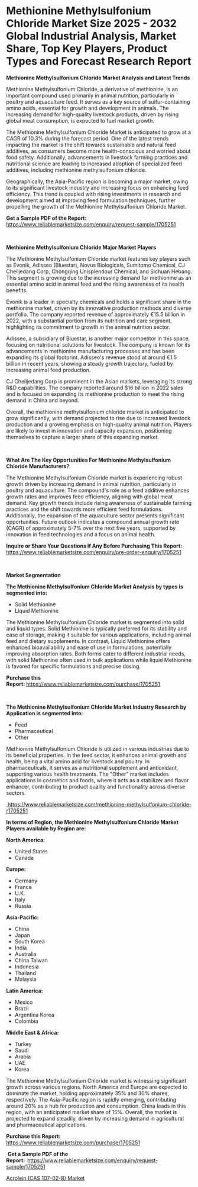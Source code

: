 <p><h1>Methionine Methylsulfonium Chloride Market Size 2025 - 2032 Global Industrial Analysis, Market Share, Top Key Players, Product Types and Forecast Research Report</h1></p><p><strong>Methionine Methylsulfonium Chloride Market Analysis and Latest Trends</strong></p>
<p><p>Methionine Methylsulfonium Chloride, a derivative of methionine, is an important compound used primarily in animal nutrition, particularly in poultry and aquaculture feed. It serves as a key source of sulfur-containing amino acids, essential for growth and development in animals. The increasing demand for high-quality livestock products, driven by rising global meat consumption, is expected to fuel market growth.</p><p>The Methionine Methylsulfonium Chloride Market is anticipated to grow at a CAGR of 10.3% during the forecast period. One of the latest trends impacting the market is the shift towards sustainable and natural feed additives, as consumers become more health-conscious and worried about food safety. Additionally, advancements in livestock farming practices and nutritional science are leading to increased adoption of specialized feed additives, including methionine methylsulfonium chloride.</p><p>Geographically, the Asia-Pacific region is becoming a major market, owing to its significant livestock industry and increasing focus on enhancing feed efficiency. This trend is coupled with rising investments in research and development aimed at improving feed formulation techniques, further propelling the growth of the Methionine Methylsulfonium Chloride Market.</p></p>
<p><strong>Get a Sample PDF of the Report:&nbsp;</strong> <a href="https://www.reliablemarketsize.com/enquiry/request-sample/1705251?utm_campaign=1952&utm_medium=2&utm_source=Github&utm_content=ia&utm_term=09012025&utm_id=methionine-methylsulfonium-chloride">https://www.reliablemarketsize.com/enquiry/request-sample/1705251</a></p>
<p>&nbsp;</p>
<p><strong>Methionine Methylsulfonium Chloride Major Market Players</strong></p>
<p><p>The Methionine Methylsulfonium Chloride market features key players such as Evonik, Adisseo (Bluestar), Novus Biologicals, Sumitomo Chemical, CJ Cheiljedang Corp, Chongqing Unisplendour Chemical, and Sichuan Hebang. This segment is growing due to the increasing demand for methionine as an essential amino acid in animal feed and the rising awareness of its health benefits.</p><p>Evonik is a leader in specialty chemicals and holds a significant share in the methionine market, driven by its innovative production methods and diverse portfolio. The company reported revenue of approximately €15.5 billion in 2022, with a substantial portion from its nutrition and care segment, highlighting its commitment to growth in the animal nutrition sector.</p><p>Adisseo, a subsidiary of Bluestar, is another major competitor in this space, focusing on nutritional solutions for livestock. The company is known for its advancements in methionine manufacturing processes and has been expanding its global footprint. Adisseo's revenue stood at around €1.5 billion in recent years, showing a steady growth trajectory, fueled by increasing animal feed production.</p><p>CJ Cheiljedang Corp is prominent in the Asian markets, leveraging its strong R&D capabilities. The company reported around $16 billion in 2022 sales and is focused on expanding its methionine production to meet the rising demand in China and beyond.</p><p>Overall, the methionine methylsulfonium chloride market is anticipated to grow significantly, with demand projected to rise due to increased livestock production and a growing emphasis on high-quality animal nutrition. Players are likely to invest in innovation and capacity expansion, positioning themselves to capture a larger share of this expanding market.</p></p>
<p>&nbsp;</p>
<p><strong>What Are The Key Opportunities For Methionine Methylsulfonium Chloride Manufacturers?</strong></p>
<p><p>The Methionine Methylsulfonium Chloride market is experiencing robust growth driven by increasing demand in animal nutrition, particularly in poultry and aquaculture. The compound's role as a feed additive enhances growth rates and improves feed efficiency, aligning with global meat demand. Key growth trends include rising awareness of sustainable farming practices and the shift towards more efficient feed formulations. Additionally, the expansion of the aquaculture sector presents significant opportunities. Future outlook indicates a compound annual growth rate (CAGR) of approximately 5-7% over the next five years, supported by innovation in feed technologies and a focus on animal health.</p></p>
<p><strong>Inquire or Share Your Questions If Any Before Purchasing This Report:</strong> <a href="https://www.reliablemarketsize.com/enquiry/pre-order-enquiry/1705251?utm_campaign=1952&utm_medium=2&utm_source=Github&utm_content=ia&utm_term=09012025&utm_id=methionine-methylsulfonium-chloride">https://www.reliablemarketsize.com/enquiry/pre-order-enquiry/1705251</a></p>
<p>&nbsp;</p>
<p><strong>Market Segmentation</strong></p>
<p><strong>The Methionine Methylsulfonium Chloride Market Analysis by types is segmented into:</strong></p>
<p><ul><li>Solid Methionine</li><li>Liquid Methionine</li></ul></p>
<p><p>The Methionine Methylsulfonium Chloride market is segmented into solid and liquid types. Solid Methionine is typically preferred for its stability and ease of storage, making it suitable for various applications, including animal feed and dietary supplements. In contrast, Liquid Methionine offers enhanced bioavailability and ease of use in formulations, potentially improving absorption rates. Both forms cater to different industrial needs, with solid Methionine often used in bulk applications while liquid Methionine is favored for specific formulations and precise dosing.</p></p>
<p><strong>Purchase this Report:&nbsp;</strong><a href="https://www.reliablemarketsize.com/purchase/1705251?utm_campaign=1952&utm_medium=2&utm_source=Github&utm_content=ia&utm_term=09012025&utm_id=methionine-methylsulfonium-chloride">https://www.reliablemarketsize.com/purchase/1705251</a></p>
<p>&nbsp;</p>
<p><strong>The Methionine Methylsulfonium Chloride Market Industry Research by Application is segmented into:</strong></p>
<p><ul><li>Feed</li><li>Pharmaceutical</li><li>Other</li></ul></p>
<p><p>Methionine Methylsulfonium Chloride is utilized in various industries due to its beneficial properties. In the feed sector, it enhances animal growth and health, being a vital amino acid for livestock and poultry. In pharmaceuticals, it serves as a nutritional supplement and antioxidant, supporting various health treatments. The "Other" market includes applications in cosmetics and foods, where it acts as a stabilizer and flavor enhancer, contributing to product quality and functionality across diverse sectors.</p></p>
<p><a href="https://www.reliablemarketsize.com/methionine-methylsulfonium-chloride-r1705251?utm_campaign=1952&utm_medium=2&utm_source=Github&utm_content=ia&utm_term=09012025&utm_id=methionine-methylsulfonium-chloride">&nbsp;https://www.reliablemarketsize.com/methionine-methylsulfonium-chloride-r1705251</a></p>
<p><strong>In terms of Region, the Methionine Methylsulfonium Chloride Market Players available by Region are:</strong></p>
<p>
    <p> <strong> North America: </strong>
        <ul>
            <li>United States</li>
            <li>Canada</li>
        </ul>
        </p> 
    <p> <strong> Europe: </strong>
        <ul>
            <li>Germany</li>
            <li>France</li>
            <li>U.K.</li>
            <li>Italy</li>
            <li>Russia</li>
        </ul>
        </p> 
    <p> <strong> Asia-Pacific: </strong>
        <ul>
            <li>China</li>
            <li>Japan</li>
            <li>South Korea</li>
            <li>India</li>
            <li>Australia</li>
            <li>China Taiwan</li>
            <li>Indonesia</li>
            <li>Thailand</li>
            <li>Malaysia</li>
        </ul>
        </p> 
    <p> <strong> Latin America: </strong>
        <ul>
            <li>Mexico</li>
            <li>Brazil</li>
            <li>Argentina Korea</li>
            <li>Colombia</li>
        </ul>
        </p> 
    <p> <strong> Middle East & Africa: </strong>
        <ul>
            <li>Turkey</li>
            <li>Saudi</li>
            <li>Arabia</li>
            <li>UAE</li>
            <li>Korea</li>
        </ul>
    </p>
    </p>
<p><p>The Methionine Methylsulfonium Chloride market is witnessing significant growth across various regions. North America and Europe are expected to dominate the market, holding approximately 35% and 30% shares, respectively. The Asia-Pacific region is rapidly emerging, contributing around 20% as a hub for production and consumption. China leads in this region, with an anticipated market share of 15%. Overall, the market is projected to expand steadily, driven by increasing demand in agricultural and pharmaceutical applications.</p></p>
<p><strong>Purchase this Report: </strong><a href="https://www.reliablemarketsize.com/purchase/1705251?utm_campaign=1952&utm_medium=2&utm_source=Github&utm_content=ia&utm_term=09012025&utm_id=methionine-methylsulfonium-chloride">https://www.reliablemarketsize.com/purchase/1705251</a></p>
<p>&nbsp;<strong>Get a Sample PDF of the Report:&nbsp;&nbsp;</strong><a href="https://www.reliablemarketsize.com/enquiry/request-sample/1705251?utm_campaign=1952&utm_medium=2&utm_source=Github&utm_content=ia&utm_term=09012025&utm_id=methionine-methylsulfonium-chloride">https://www.reliablemarketsize.com/enquiry/request-sample/1705251</a></p>
<p><strong></strong></p>
<p><p><a href="https://github.com/dringals/Market-Research-Report-List-6/blob/main/acrolein-cas-107-02-8-market.md?utm_campaign=1952&utm_medium=2&utm_source=Github&utm_content=ia&utm_term=09012025&utm_id=methionine-methylsulfonium-chloride">Acrolein (CAS 107-02-8) Market</a></p></p>